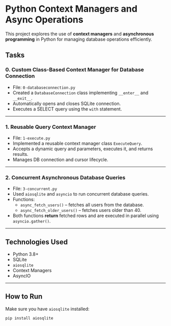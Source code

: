 # Python Context Managers and Async Operations

This project explores the use of **context managers** and **asynchronous programming** in Python for managing database operations efficiently.

## Tasks

### 0. Custom Class-Based Context Manager for Database Connection
- File: `0-databaseconnection.py`
- Created a `DatabaseConnection` class implementing `__enter__` and `__exit__`.
- Automatically opens and closes SQLite connection.
- Executes a SELECT query using the `with` statement.

---

### 1. Reusable Query Context Manager
- File: `1-execute.py`
- Implemented a reusable context manager class `ExecuteQuery`.
- Accepts a dynamic query and parameters, executes it, and returns results.
- Manages DB connection and cursor lifecycle.

---

### 2. Concurrent Asynchronous Database Queries
- File: `3-concurrent.py`
- Used `aiosqlite` and `asyncio` to run concurrent database queries.
- Functions:
  - `async_fetch_users()` – fetches all users from the database.
  - `async_fetch_older_users()` – fetches users older than 40.
- Both functions **return** fetched rows and are executed in parallel using `asyncio.gather()`.

---

## Technologies Used
- Python 3.8+
- SQLite
- `aiosqlite`
- Context Managers
- AsyncIO

---

## How to Run
Make sure you have `aiosqlite` installed:
```bash
pip install aiosqlite